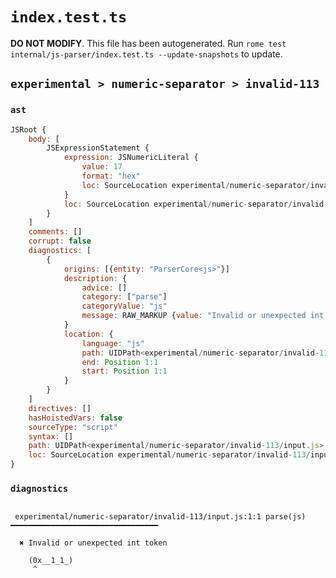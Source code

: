 # `index.test.ts`

**DO NOT MODIFY**. This file has been autogenerated. Run `rome test internal/js-parser/index.test.ts --update-snapshots` to update.

## `experimental > numeric-separator > invalid-113`

### `ast`

```javascript
JSRoot {
	body: [
		JSExpressionStatement {
			expression: JSNumericLiteral {
				value: 17
				format: "hex"
				loc: SourceLocation experimental/numeric-separator/invalid-113/input.js 1:1-1:9
			}
			loc: SourceLocation experimental/numeric-separator/invalid-113/input.js 1:0-1:10
		}
	]
	comments: []
	corrupt: false
	diagnostics: [
		{
			origins: [{entity: "ParserCore<js>"}]
			description: {
				advice: []
				category: ["parse"]
				categoryValue: "js"
				message: RAW_MARKUP {value: "Invalid or unexpected int token"}
			}
			location: {
				language: "js"
				path: UIDPath<experimental/numeric-separator/invalid-113/input.js>
				end: Position 1:1
				start: Position 1:1
			}
		}
	]
	directives: []
	hasHoistedVars: false
	sourceType: "script"
	syntax: []
	path: UIDPath<experimental/numeric-separator/invalid-113/input.js>
	loc: SourceLocation experimental/numeric-separator/invalid-113/input.js 1:0-2:0
}
```

### `diagnostics`

```

 experimental/numeric-separator/invalid-113/input.js:1:1 parse(js) ━━━━━━━━━━━━━━━━━━━━━━━━━━━━━━━━━

  ✖ Invalid or unexpected int token

    (0x__1_1_)
     ^


```
